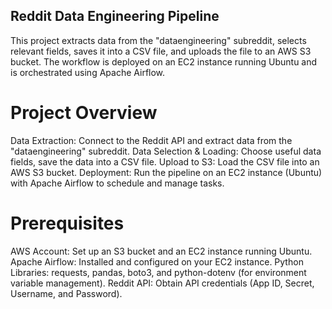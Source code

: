 ## Reddit Data Engineering Pipeline
This project extracts data from the "dataengineering" subreddit, selects relevant fields, saves it into a CSV file, and uploads the file to an AWS S3 bucket. The workflow is deployed on an EC2 instance running Ubuntu and is orchestrated using Apache Airflow.

# Project Overview
Data Extraction: Connect to the Reddit API and extract data from the "dataengineering" subreddit.
Data Selection & Loading: Choose useful data fields, save the data into a CSV file.
Upload to S3: Load the CSV file into an AWS S3 bucket.
Deployment: Run the pipeline on an EC2 instance (Ubuntu) with Apache Airflow to schedule and manage tasks.
# Prerequisites
AWS Account: Set up an S3 bucket and an EC2 instance running Ubuntu.
Apache Airflow: Installed and configured on your EC2 instance.
Python Libraries: requests, pandas, boto3, and python-dotenv (for environment variable management).
Reddit API: Obtain API credentials (App ID, Secret, Username, and Password).
